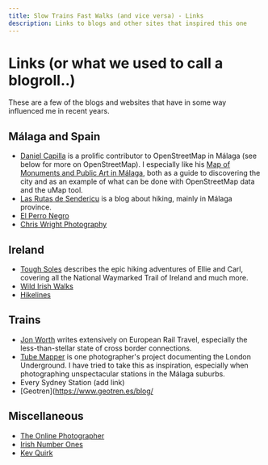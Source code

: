 ```yaml
---
title: Slow Trains Fast Walks (and vice versa) - Links
description: Links to blogs and other sites that inspired this one
---
```


# Links (or what we used to call a blogroll..)

These are a few of the blogs and websites that have in some way influenced me in recent years.

## Málaga and Spain
- [Daniel Capilla](https://dcapillae.wordpress.com/ "Daniel Capilla's Blog") is a prolific contributor to OpenStreetMap in Málaga (see below for more on OpenStreetMap). I especially like his [Map of Monuments and Public Art in Málaga](https://umap.openstreetmap.fr/es/map/monumentos-conmemorativos-y-arte-publico-de-malaga_855088 "Map of Monuments and Public Art in Málaga"), both as a guide to discovering the city and as an example of what can be done with OpenStreetMap data and the uMap tool.
- [Las Rutas de Sendericu](https://sendericu.blogspot.com/ "Las Rutas de Sendericu") is a blog about hiking, mainly in Málaga province.
- [El Perro Negro](https://elperronegro.com) 
- [Chris Wright Photography](https://chriswright.photography/)

## Ireland
- [Tough Soles](https://toughsoles.ie/ "Tough Soles") describes the epic hiking adventures of Ellie and Carl, covering all the National Waymarked Trail of Ireland and much more.
- [Wild Irish Walks](https://wildirishwalks.ie/)
- [Hikelines](https://www.hikelines.com/)

## Trains
- [Jon Worth](https://jonworth.eu/ "Jon Worth - independent railway commentator") writes extensively on European Rail Travel, especially the less-than-stellar state of cross border connections.
- [Tube Mapper](https://tubemapper.com/ "Tube Mapper - Photography around London Underground") is one photographer's project documenting the London Underground. I have tried to take this as inspiration, especially when photographing unspectacular stations in the Málaga suburbs.  
- Every Sydney Station (add link)
- [Geotren](https://www.geotren.es/blog/ 

## Miscellaneous
- [The Online Photographer](https://theonlinephotographer.typepad.com/the_online_photographer/blog_index.html)
- [Irish Number Ones](https://irishnumberones.com/)
- [Kev Quirk](https://kevquirk.com/)